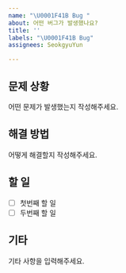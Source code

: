```yaml
---
name: "\U0001F41B Bug "
about: 어떤 버그가 발생했나요?
title: ''
labels: "\U0001F41B Bug"
assignees: SeokgyuYun

---
```


## 문제 상황
어떤 문제가 발생했는지 작성해주세요.

## 해결 방법
어떻게 해결할지 작성해주세요.

## 할 일
- [ ] 첫번째 할 일
- [ ] 두번째 할 일

## 기타
기타 사항을 입력해주세요.
